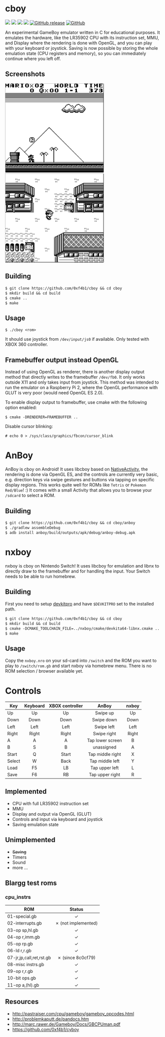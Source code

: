 # cboy

![](https://github.com/0xf4b1/cboy/workflows/linux/badge.svg)
![](https://github.com/0xf4b1/cboy/workflows/macos/badge.svg)
![](https://github.com/0xf4b1/cboy/workflows/android/badge.svg)
![](https://github.com/0xf4b1/cboy/workflows/switch/badge.svg)
[![GitHub release](https://img.shields.io/github/v/release/0xf4b1/cboy.svg)](https://github.com/0xf4b1/cboy/releases)
[![GitHub](https://img.shields.io/github/license/0xf4b1/cboy.svg)](LICENSE)

An experimental GameBoy emulator written in C for educational purposes. It emulates the hardware, like the LR35902 CPU with its instruction set, MMU, and Display where the rendering is done with OpenGL, and you can play with your keyboard or joystick. Saving is now possible by storing the whole emulation state (CPU registers and memory), so you can immediately continue where you left off.

## Screenshots

![](images/screenshot1.png)
![](images/screenshot2.png)

## Building

	$ git clone https://github.com/0xf4b1/cboy && cd cboy
	$ mkdir build && cd build
	$ cmake ..
	$ make

## Usage

	$ ./cboy <rom>

It should use joystick from `/dev/input/js0` if available. Only tested with XBOX 360 controller.

## Framebuffer output instead OpenGL

Instead of using OpenGL as renderer, there is another display output method that directly writes to the framebuffer `/dev/fb0`. It only works outside X11 and only takes input from joystick. This method was intended to run the emulator on a Raspberry Pi 2, where the OpenGL performance with GLUT is very poor (would need OpenGL ES 2.0).

To enable display output to framebuffer, use cmake with the following option enabled:

	$ cmake -DRENDERER=FRAMEBUFFER ..

Disable cursor blinking:

	# echo 0 > /sys/class/graphics/fbcon/cursor_blink

# AnBoy

AnBoy is cboy on Android! It uses libcboy based on [NativeActivity](https://github.com/android/ndk-samples/tree/master/native-activity), the rendering is done via OpenGL ES, and the controls are currently very basic, e.g. direction keys via swipe gestures and buttons via tapping on specific display regions. This works quite well for ROMs like `Tetris` or `Pokemon Red/Blue`! :) It comes with a small Activity that allows you to browse your `/sdcard` to select a ROM.

## Building

	$ git clone https://github.com/0xf4b1/cboy && cd cboy/anboy
	$ ./gradlew assembleDebug
	$ adb install anboy/build/outputs/apk/debug/anboy-debug.apk

# nxboy

nxboy is cboy on Nintendo Switch! It uses libcboy for emulation and libnx to directly draw to the framebuffer and for handling the input. Your Switch needs to be able to run homebrew.

## Building

First you need to setup [devkitpro](https://switchbrew.org/wiki/Setting_up_Development_Environment) and have `$DEVKITPRO` set to the installed path.

	$ git clone https://github.com/0xf4b1/cboy && cd cboy
	$ mkdir build && cd build
	$ cmake -DCMAKE_TOOLCHAIN_FILE=../nxboy/cmake/devkita64-libnx.cmake ..
	$ make

## Usage

Copy the `nxboy.nro` on your sd-card into `/switch` and the ROM you want to play to `/switch/rom.gb` and start nxboy via homebrew menu. There is no ROM selection / browser available yet.

# Controls

| Key   | Keyboard    | XBOX controller | AnBoy            | nxboy |
|-------|:-----------:|:---------------:|:----------------:|:-----:|
|Up     | Up          | Up              | Swipe up         | Up    |
|Down   | Down        | Down            | Swipe down       | Down  |
|Left   | Left        | Left            | Swipe left       | Left  |
|Right  | Right       | Right           | Swipe right      | Right |
|A      | A           | A               | Tap lower screen | B     |
|B      | S           | B               | unassigned       | A     |
|Start  | Q           | Start           | Tap middle right | X     |
|Select | W           | Back            | Tap middle left  | Y     |
|Load   | F5          | LB              | Tap upper left   | L     |
|Save   | F6          | RB              | Tap upper right  | R     |

## Implemented

- CPU with full LR35902 instruction set
- MMU
- Display and output via OpenGL (GLUT)
- Controls and input via keyboard and joystick
- Saving emulation state

## Unimplemented

- ~~Saving~~
- Timers
- Sound
- more ...


## Blargg test roms

### cpu_instrs

| ROM                      | Status |
| ------------------------ |:------:|
| 01-special.gb            | ✓      |
| 02-interrupts.gb         | ✗ (not implemented)     |
| 03-op sp,hl.gb           | ✓      |
| 04-op r,imm.gb           | ✓      |
| 05-op rp.gb              | ✓      |
| 06-ld r,r.gb             | ✓      |
| 07-jr,jp,call,ret,rst.gb | ✗ (since 8c0cf79)     |
| 08-misc instrs.gb        | ✓      |
| 09-op r,r.gb             | ✓      |
| 10-bit ops.gb            | ✓      |
| 11-op a,(hl).gb          | ✓      |

## Resources

- http://pastraiser.com/cpu/gameboy/gameboy_opcodes.html
- http://problemkaputt.de/pandocs.htm
- http://marc.rawer.de/Gameboy/Docs/GBCPUman.pdf
- https://github.com/0xf4b1/cyboy
